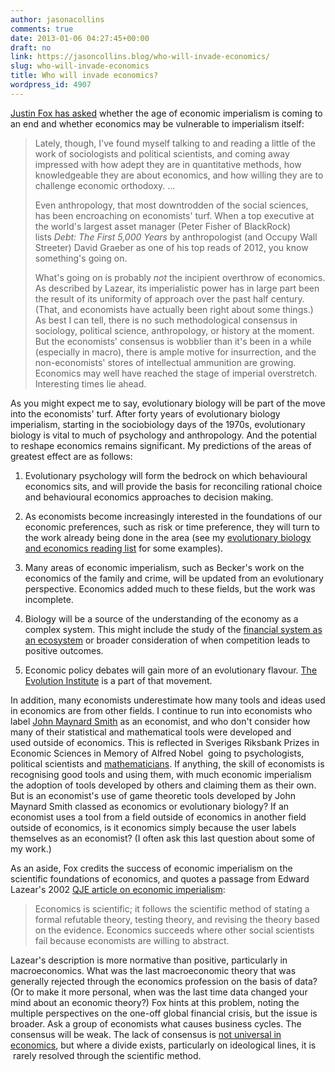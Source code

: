 ```yaml
---
author: jasonacollins
comments: true
date: 2013-01-06 04:27:45+00:00
draft: no
link: https://jasoncollins.blog/who-will-invade-economics/
slug: who-will-invade-economics
title: Who will invade economics?
wordpress_id: 4907
---
```


[Justin Fox has asked](http://blogs.hbr.org/fox/2013/01/the-end-of-economists-imper.html) whether the age of economic imperialism is coming to an end and whether economics may be vulnerable to imperialism itself:


<blockquote>Lately, though, I've found myself talking to and reading a little of the work of sociologists and political scientists, and coming away impressed with how adept they are in quantitative methods, how knowledgeable they are about economics, and how willing they are to challenge economic orthodoxy. ...

Even anthropology, that most downtrodden of the social sciences, has been encroaching on economists' turf. When a top executive at the world's largest asset manager (Peter Fisher of BlackRock) lists _Debt: The First 5,000 Years_ by anthropologist (and Occupy Wall Streeter) David Graeber as one of his top reads of 2012, you know something's going on.

What's going on is probably _not_ the incipient overthrow of economics. As described by Lazear, its imperialistic power has in large part been the result of its uniformity of approach over the past half century. (That, and economists have actually been right about some things.) As best I can tell, there is no such methodological consensus in sociology, political science, anthropology, or history at the moment. But the economists' consensus is wobblier than it's been in a while (especially in macro), there is ample motive for insurrection, and the non-economists' stores of intellectual ammunition are growing. Economics may well have reached the stage of imperial overstretch. Interesting times lie ahead.</blockquote>


As you might expect me to say, evolutionary biology will be part of the move into the economists' turf. After forty years of evolutionary biology imperialism, starting in the sociobiology days of the 1970s, evolutionary biology is vital to much of psychology and anthropology. And the potential to reshape economics remains significant. My predictions of the areas of greatest effect are as follows:



	
  1. Evolutionary psychology will form the bedrock on which behavioural economics sits, and will provide the basis for reconciling rational choice and behavioural economics approaches to decision making.

	
  2. As economists become increasingly interested in the foundations of our economic preferences, such as risk or time preference, they will turn to the work already being done in the area (see my [evolutionary biology and economics reading list](https://jasoncollins.blog/economics-and-evolutionary-biology-reading-list/) for some examples).

	
  3. Many areas of economic imperialism, such as Becker's work on the economics of the family and crime, will be updated from an evolutionary perspective. Economics added much to these fields, but the work was incomplete.

	
  4. Biology will be a source of the understanding of the economy as a complex system. This might include the study of the [financial system as an ecosystem](https://jasoncollins.blog/banking-as-an-ecosystem/) or broader consideration of when competition leads to positive outcomes.

	
  5. Economic policy debates will gain more of an evolutionary flavour. [The Evolution Institute](http://evolution-institute.org/) is a part of that movement.


In addition, many economists underestimate how many tools and ideas used in economics are from other fields. I continue to run into economists who label [John Maynard Smith](http://en.wikipedia.org/wiki/John_Maynard_Smith) as an economist, and who don't consider how many of their statistical and mathematical tools were developed and used outside of economics. This is reflected in Sveriges Riksbank Prizes in Economic Sciences in Memory of Alfred Nobel  going to psychologists, political scientists and [mathematicians](https://jasoncollins.blog/nobel-prizes-and-marriage-markets/). If anything, the skill of economists is recognising good tools and using them, with much economic imperialism the adoption of tools developed by others and claiming them as their own. But is an economist's use of game theoretic tools developed by John Maynard Smith classed as economics or evolutionary biology? If an economist uses a tool from a field outside of economics in another field outside of economics, is it economics simply because the user labels themselves as an economist? (I often ask this last question about some of my work.)

As an aside, Fox credits the success of economic imperialism on the scientific foundations of economics, and quotes a passage from Edward Lazear's 2002 [QJE article on economic imperialism](http://qje.oxfordjournals.org/content/115/1/99.abstract):


<blockquote>Economics is scientific; it follows the scientific method of stating a formal refutable theory, testing theory, and revising the theory based on the evidence. Economics succeeds where other social scientists fail because economists are willing to abstract.</blockquote>


Lazear's description is more normative than positive, particularly in macroeconomics. What was the last macroeconomic theory that was generally rejected through the economics profession on the basis of data? (Or to make it more personal, when was the last time data changed your mind about an economic theory?) Fox hints at this problem, noting the multiple perspectives on the one-off global financial crisis, but the issue is broader. Ask a group of economists what causes business cycles. The consensus will be weak. The lack of consensus is [not universal in economics](http://users.nber.org/~jwolfers/Papers/OpinionsofEconomists.pdf), but where a divide exists, particularly on ideological lines, it is  rarely resolved through the scientific method.
